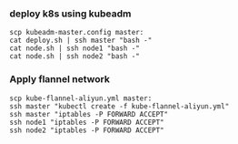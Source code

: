 ### deploy k8s using kubeadm
```
scp kubeadm-master.config master:
cat deploy.sh | ssh master "bash -"
cat node.sh | ssh node1 "bash -"
cat node.sh | ssh node2 "bash -"

```

### Apply flannel network
```
scp kube-flannel-aliyun.yml master:
ssh master "kubectl create -f kube-flannel-aliyun.yml"
ssh master "iptables -P FORWARD ACCEPT"
ssh node1 "iptables -P FORWARD ACCEPT"
ssh node2 "iptables -P FORWARD ACCEPT"
```

